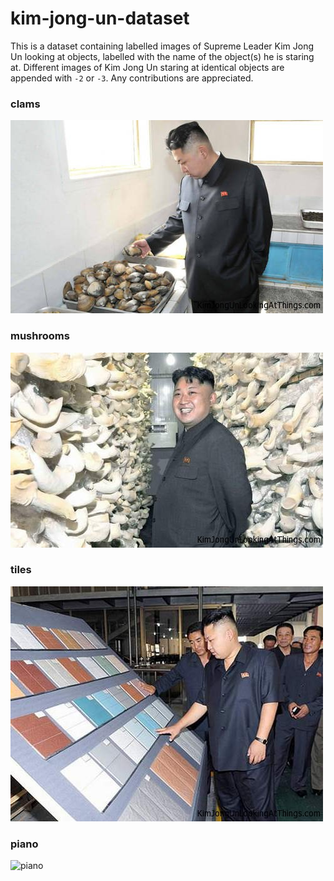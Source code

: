 # kim-jong-un-dataset

This is a dataset containing labelled images of Supreme Leader Kim Jong Un looking at objects, labelled with the name of the object(s) he is staring at. Different images of Kim Jong Un staring at identical objects are appended with `-2` or `-3`. Any contributions are appreciated.


### clams
![clams](dataset/clams.jpg)

### mushrooms
![mushrooms](dataset/mushrooms.jpg)

### tiles
![tiles](dataset/tiles.jpg)

### piano
![piano](datasets/piano.jpg)
